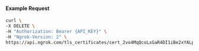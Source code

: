 <!-- Code generated for API Clients. DO NOT EDIT. -->
#### Example Request
```bash
curl \
-X DELETE \
-H "Authorization: Bearer {API_KEY}" \
-H "Ngrok-Version: 2" \
https://api.ngrok.com/tls_certificates/cert_2vo4MqQcoLxGaR4DI1iBe2xYALp
